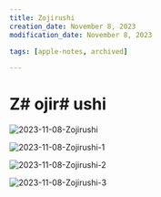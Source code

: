 ```yaml
---
title: Zojirushi
creation_date: November 8, 2023
modification_date: November 8, 2023

tags: [apple-notes, archived]

---
```



# Z# ojir# ushi # 

![2023-11-08-Zojirushi](images/2023-11-08-Zojirushi.jpeg)

![2023-11-08-Zojirushi-1](images/2023-11-08-Zojirushi-1.jpeg)

![2023-11-08-Zojirushi-2](images/2023-11-08-Zojirushi-2.jpeg)

![2023-11-08-Zojirushi-3](images/2023-11-08-Zojirushi-3.jpeg)

